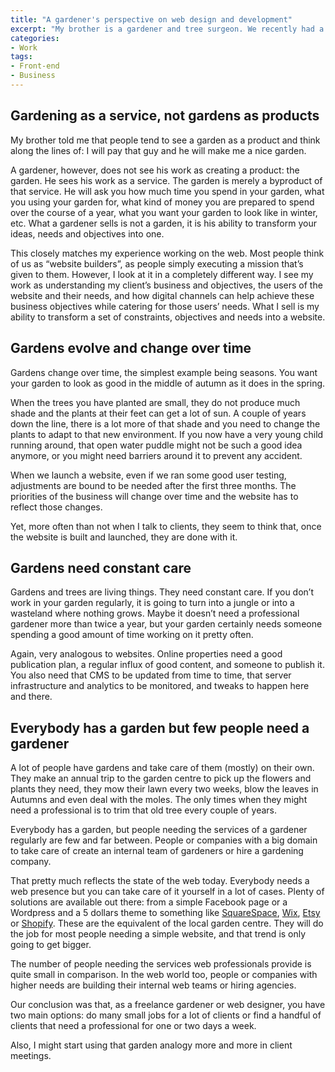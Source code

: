 ```yaml
---
title: "A gardener's perspective on web design and development"
excerpt: "My brother is a gardener and tree surgeon. We recently had a conversation about our respective works over a beer (or two). Our conclusion was that there were a lot of similarities between his job and mine."
categories:
- Work
tags:
- Front-end
- Business
---
```


## Gardening as a service, not gardens as products

My brother told me that people tend to see a garden as a product and think along the lines of: I will pay that guy and he will make me a nice garden.

A gardener, however, does not see his work as creating a product: the garden. He sees his work as a service. The garden is merely a byproduct of that service. He will ask you how much time you spend in your garden, what you using your garden for, what kind of money you are prepared to spend over the course of a year, what you want your garden to look like in winter, etc. What a gardener sells is not a garden, it is his ability to transform your ideas, needs and objectives into one.

This closely matches my experience working on the web. Most people think of us as “website builders”, as people simply executing a mission that’s given to them. However, I look at it in a completely different way. I see my work as understanding my client’s business and objectives, the users of the website and their needs, and how digital channels can help achieve these business objectives while catering for those users’ needs. What I sell is my ability to transform a set of constraints, objectives and needs into a website.

## Gardens evolve and change over time

Gardens change over time, the simplest example being seasons. You want your garden to look as good in the middle of autumn as it does in the spring.

When the trees you have planted are small, they do not produce much shade and the plants at their feet can get a lot of sun. A couple of years down the line, there is a lot more of that shade and you need to change the plants to adapt to that new environment. If you now have a very young child running around, that open water puddle might not be such a good idea anymore, or you might need barriers around it to prevent any accident.

When we launch a website, even if we ran some good user testing, adjustments are bound to be needed after the first three months. The priorities of the business will change over time and the website has to reflect those changes.

Yet, more often than not when I talk to clients, they seem to think that, once the website is built and launched, they are done with it.

## Gardens need constant care

Gardens and trees are living things. They need constant care. If you don’t work in your garden regularly, it is going to turn into a jungle or into a wasteland where nothing grows. Maybe it doesn’t need a professional gardener more than twice a year, but your garden certainly needs someone spending a good amount of time working on it pretty often.

Again, very analogous to websites. Online properties need a good publication plan, a regular influx of good content, and someone to publish it. You also need that CMS to be updated from time to time, that server infrastructure and analytics to be monitored, and tweaks to happen here and there.

## Everybody has a garden but few people need a gardener

A lot of people have gardens and take care of them (mostly) on their own. They make an annual trip to the garden centre to pick up the flowers and plants they need, they mow their lawn every two weeks, blow the leaves in Autumns and even deal with the moles. The only times when they might need a professional is to trim that old tree every couple of years.

Everybody has a garden, but people needing the services of a gardener regularly are few and far between. People or companies with a big domain to take care of create an internal team of gardeners or hire a gardening company.

That pretty much reflects the state of the web today. Everybody needs a web presence but you can take care of it yourself in a lot of cases. Plenty of solutions are available out there: from a simple Facebook page or a Wordpress and a 5 dollars theme to something like [SquareSpace](https://www.squarespace.com/), [Wix](http://www.wix.com/), [Etsy](https://www.etsy.com/) or [Shopify](https://www.shopify.com/). These are the equivalent of the local garden centre. They will do the job for most people needing a simple website, and that trend is only going to get bigger.

The number of people needing the services web professionals provide is quite small in comparison. In the web world too, people or companies with higher needs are building their internal web teams or hiring agencies.

Our conclusion was that, as a freelance gardener or web designer, you have two main options: do many small jobs for a lot of clients or find a handful of clients that need a professional for one or two days a week.

Also, I might start using that garden analogy more and more in client meetings.
